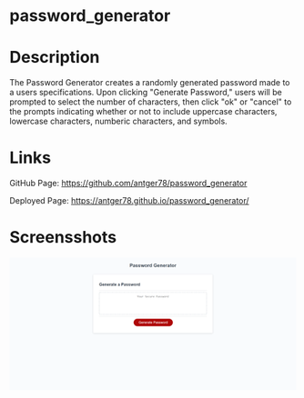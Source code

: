 # password_generator

# Description
The Password Generator creates a randomly generated password made to a users specifications.  Upon clicking "Generate Password," users will be prompted to select the number of characters, then click "ok" or "cancel" to the prompts indicating whether or not to include uppercase characters, lowercase characters, numberic characters, and symbols. 

# Links
GitHub Page: https://github.com/antger78/password_generator

Deployed Page: https://antger78.github.io/password_generator/

# Screensshots
![Screenshot1](assets\Homepage.png)